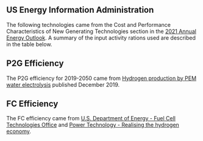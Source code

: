 ## US Energy Information Administration 
The following technologies came from the Cost and Performance Characteristics of New Generating Technologies section in the [2021 Annual Energy Outlook](https://www.eia.gov/outlooks/aeo/assumptions/pdf/table_8.2.pdf). A summary of the input activity rations used are described in the table below. 

## P2G Efficiency
The P2G efficiency for 2019-2050 came from [Hydrogen production by PEM water electrolysis](https://www.sciencedirect.com/science/article/pii/S2589299119300035) published December 2019.

## FC Efficiency
The FC efficiency came from [U.S. Department of Energy - Fuel Cell Technologies Office](https://www.energy.gov/sites/prod/files/2015/11/f27/fcto_fuel_cells_fact_sheet.pdf) and [Power Technology - Realising the hydrogen economy](https://www.power-technology.com/comment/standing-at-the-precipice-of-the-hydrogen-economy/#:~:text=A%20fuel%20cell%2C%20by%20contrast,to%2060%20per%20cent%20efficiency.&text=per%20cent%20efficiency.-,A%20fuel%20cell%2C%20by%20contrast%2C%20can%20mix%20hydrogen%20with%20air,to%2060%20per%20cent%20efficiency.).
